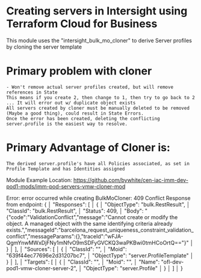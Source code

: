 
# Creating servers in Intersight using Terraform Cloud for Business

This module uses the "intersight_bulk_mo_cloner" to derive Server profiles by cloning the server template
# Primary problem with cloner 
    - Won't remove actual server profiles created, but will remove references in State
    This means if you create 2, then change to 1, then try to go back to 2 ... It will error out w/ duplicate object exists
    All servers created by cloner must be manually deleted to be removed (Maybe a good thing), could result in State Errors.
    Once the error has been created, deleting the conflicting server.profile is the easiest way to resolve.
# Primary Advantage of Cloner is:
    The derived server.profile's have all Policies associated, as set in Profile Template and has Identities assigned


Module Example Location:
https://github.com/bywhite/cen-iac-imm-dev-pod1-mods/imm-pod-servers-vmw-cloner-mod


Error: error occurred while creating BulkMoCloner: 409 Conflict Response from endpoint: {
│   "Responses": [
│     {
│       "ObjectType": "bulk.RestResult",
│       "ClassId": "bulk.RestResult",
│       "Status": 409,
│       "Body": "{\"code\":\"ValidationConflict\",\"message\":\"Cannot create or modify the object. A managed object with the same identifying criteria already exists.\",\"messageId\":\"barcelona_request_uniqueness_constraint_validation_conflict\",\"messageParams\":{},\"traceId\":\"wFJA-QgmYnwMWxDjFNy1mNfvO9mSDFyGVCKQ3waPKBwi0tmHCoOrtQ==\"}"
│     }
│   ],
│   "Sources": [
│     {
│       "ClassId": "",
│       "Moid": "639f44ec77696e2d31207bc7",
│       "ObjectType": "server.ProfileTemplate"
│     }
│   ],
│   "Targets": [
│     {
│       "ClassId": "",
│       "Moid": "",
│       "Name": "ofl-dev-pod1-vmw-cloner-server-2",
│       "ObjectType": "server.Profile"
│     }
│   ]
│ }